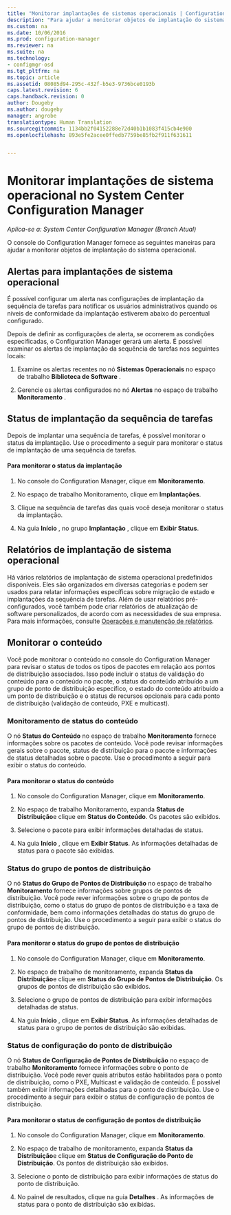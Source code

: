 ```yaml
---
title: "Monitorar implantações de sistemas operacionais | Configuration Manager"
description: "Para ajudar a monitorar objetos de implantação do sistema operacional, o console do Configuration Manager fornece alertas, relatórios e vários indicadores de status."
ms.custom: na
ms.date: 10/06/2016
ms.prod: configuration-manager
ms.reviewer: na
ms.suite: na
ms.technology:
- configmgr-osd
ms.tgt_pltfrm: na
ms.topic: article
ms.assetid: 08085d94-295c-432f-b5e3-9736bce0193b
caps.latest.revision: 6
caps.handback.revision: 0
author: Dougeby
ms.author: dougeby
manager: angrobe
translationtype: Human Translation
ms.sourcegitcommit: 1134bb2f04152288e72d40b1b1083f415cb4e900
ms.openlocfilehash: 893e5fe2acee0ffedb7759be85fb2f911f631611


---
```

# <a name="monitor-operating-system-deployments-in-system-center-configuration-manager"></a>Monitorar implantações de sistema operacional no System Center Configuration Manager

*Aplica-se a: System Center Configuration Manager (Branch Atual)*

O console do Configuration Manager fornece as seguintes maneiras para ajudar a monitorar objetos de implantação do sistema operacional.  


##  <a name="a-namebkmkosdalertsa-alerts-for-operating-system-deployments"></a><a name="BKMK_OSDAlerts"></a> Alertas para implantações de sistema operacional  
 É possível configurar um alerta nas configurações de implantação da sequência de tarefas para notificar os usuários administrativos quando os níveis de conformidade da implantação estiverem abaixo do percentual configurado.  

 Depois de definir as configurações de alerta, se ocorrerem as condições especificadas, o Configuration Manager gerará um alerta. É possível examinar os alertas de implantação da sequência de tarefas nos seguintes locais:  

1.  Examine os alertas recentes no nó **Sistemas Operacionais** no espaço de trabalho **Biblioteca de Software** .  

2.  Gerencie os alertas configurados no nó **Alertas** no espaço de trabalho **Monitoramento** .  

##  <a name="a-namebkmktsdeploystatusa-task-sequence-deployment-status"></a><a name="BKMK_TSDeployStatus"></a> Status de implantação da sequência de tarefas  
 Depois de implantar uma sequência de tarefas, é possível monitorar o status da implantação. Use o procedimento a seguir para monitorar o status de implantação de uma sequência de tarefas.  

#### <a name="to-monitor-deployment-status"></a>Para monitorar o status da implantação  

1.  No console do Configuration Manager, clique em **Monitoramento**.  

2.  No espaço de trabalho Monitoramento, clique em **Implantações**.  

3.  Clique na sequência de tarefas das quais você deseja monitorar o status da implantação.  

4.  Na guia **Início** , no grupo **Implantação** , clique em **Exibir Status**.  

##  <a name="a-namebkmktsreportsa-operating-system-deployment-reports"></a><a name="BKMK_TSReports"></a> Relatórios de implantação de sistema operacional  
 Há vários relatórios de implantação de sistema operacional predefinidos disponíveis. Eles são organizados em diversas categorias e podem ser usados para relatar informações específicas sobre migração de estado e implantações da sequência de tarefas. Além de usar relatórios pré-configurados, você também pode criar relatórios de atualização de software personalizados, de acordo com as necessidades de sua empresa. Para mais informações, consulte [Operações e manutenção de relatórios](../../core/servers/manage/operations-and-maintenance-for-reporting.md).  

##  <a name="a-namebkmkmonitorcontenta-monitor-content"></a><a name="BKMK_MonitorContent"></a> Monitorar o conteúdo  
 Você pode monitorar o conteúdo no console do Configuration Manager para revisar o status de todos os tipos de pacotes em relação aos pontos de distribuição associados. Isso pode incluir o status de validação do conteúdo para o conteúdo no pacote, o status do conteúdo atribuído a um grupo de ponto de distribuição específico, o estado do conteúdo atribuído a um ponto de distribuição e o status de recursos opcionais para cada ponto de distribuição (validação de conteúdo, PXE e multicast).  

###  <a name="a-namebkmkcontentstatusa-content-status-monitoring"></a><a name="BKMK_ContentStatus"></a> Monitoramento de status do conteúdo  
 O nó **Status do Conteúdo** no espaço de trabalho **Monitoramento** fornece informações sobre os pacotes de conteúdo. Você pode revisar informações gerais sobre o pacote, status de distribuição para o pacote e informações de status detalhadas sobre o pacote. Use o procedimento a seguir para exibir o status do conteúdo.  

#### <a name="to-monitor-content-status"></a>Para monitorar o status do conteúdo  

1.  No console do Configuration Manager, clique em **Monitoramento**.  

2.  No espaço de trabalho Monitoramento, expanda **Status de Distribuição**e clique em **Status do Conteúdo**. Os pacotes são exibidos.  

3.  Selecione o pacote para exibir informações detalhadas de status.  

4.  Na guia **Início** , clique em **Exibir Status**. As informações detalhadas de status para o pacote são exibidas.  

###  <a name="a-namebkmkdpgroupstatusa-distribution-point-group-status"></a><a name="BKMK_DPGroupStatus"></a> Status do grupo de pontos de distribuição  
 O nó **Status do Grupo de Pontos de Distribuição** no espaço de trabalho **Monitoramento** fornece informações sobre grupos de pontos de distribuição. Você pode rever informações sobre o grupo de pontos de distribuição, como o status do grupo de pontos de distribuição e a taxa de conformidade, bem como informações detalhadas do status do grupo de pontos de distribuição. Use o procedimento a seguir para exibir o status do grupo de pontos de distribuição.  

#### <a name="to-monitor-distribution-point-group-status"></a>Para monitorar o status do grupo de pontos de distribuição  

1.  No console do Configuration Manager, clique em **Monitoramento**.  

2.  No espaço de trabalho de monitoramento, expanda **Status da Distribuição**e clique em **Status do Grupo de Pontos de Distribuição**. Os grupos de pontos de distribuição são exibidos.  

3.  Selecione o grupo de pontos de distribuição para exibir informações detalhadas de status.  

4.  Na guia **Início** , clique em **Exibir Status**. As informações detalhadas de status para o grupo de pontos de distribuição são exibidas.  

###  <a name="a-namebkmkdpconfigstatusa-distribution-point-configuration-status"></a><a name="BKMK_DPConfigStatus"></a> Status de configuração do ponto de distribuição  
 O nó **Status de Configuração de Pontos de Distribuição** no espaço de trabalho **Monitoramento** fornece informações sobre o ponto de distribuição. Você pode rever quais atributos estão habilitados para o ponto de distribuição, como o PXE, Multicast e validação de conteúdo. É possível também exibir informações detalhadas para o ponto de distribuição. Use o procedimento a seguir para exibir o status de configuração de pontos de distribuição.  

#### <a name="to-monitor-distribution-point-configuration-status"></a>Para monitorar o status de configuração de pontos de distribuição  

1.  No console do Configuration Manager, clique em **Monitoramento**.  

2.  No espaço de trabalho de monitoramento, expanda **Status da Distribuição**e clique em **Status de Configuração do Ponto de Distribuição**. Os pontos de distribuição são exibidos.  

3.  Selecione o ponto de distribuição para exibir informações de status do ponto de distribuição.  

4.  No painel de resultados, clique na guia **Detalhes** . As informações de status para o ponto de distribuição são exibidas.  



<!--HONumber=Nov16_HO1-->


